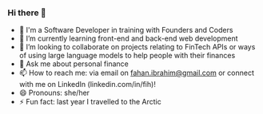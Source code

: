 ### Hi there 👋

- 🔭 I'm a Software Developer in training with Founders and Coders 
- 🌱 I’m currently learning front-end and back-end web development 
- 👯 I’m looking to collaborate on projects relating to FinTech APIs or ways of using large language models to help people with their finances
- 💬 Ask me about personal finance
- 📫 How to reach me: via email on fahan.ibrahim@gmail.com or connect with me on LinkedIn (linkedin.com/in/fih)! 
- 😄 Pronouns: she/her
- ⚡ Fun fact: last year I travelled to the Arctic
